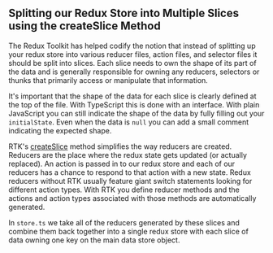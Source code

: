 ## Splitting our Redux Store into Multiple Slices using the createSlice Method

The Redux Toolkit has helped codify the notion that instead of splitting up your
redux store into various reducer files, action files, and selector files it
should be split into slices. Each slice needs to own the shape of its part of
the data and is generally responsible for owning any reducers, selectors or
thunks that primarily access or manipulate that information.

It's important that the shape of the data for each slice is clearly defined at
the top of the file. With TypeScript this is done with an interface. With plain
JavaScript you can still indicate the shape of the data by fully filling out
your `initialState`. Even when the data is `null` you can add a small comment
indicating the expected shape.

RTK's [createSlice](https://redux-toolkit.js.org/api/createslice) method
simplifies the way reducers are created. Reducers are the place where the redux
state gets updated (or actually replaced). An action is passed in to our redux
store and each of our reducers has a chance to respond to that action with a new
state. Redux reducers without RTK usually feature giant switch statements
looking for different action types. With RTK you define reducer methods and the
actions and action types associated with those methods are automatically
generated.

In `store.ts` we take all of the reducers generated by these slices and combine
them back together into a single redux store with each slice of data owning one
key on the main data store object.

